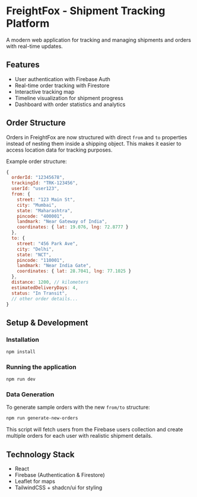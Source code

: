 # FreightFox - Shipment Tracking Platform

A modern web application for tracking and managing shipments and orders with real-time updates.

## Features

- User authentication with Firebase Auth
- Real-time order tracking with Firestore
- Interactive tracking map
- Timeline visualization for shipment progress
- Dashboard with order statistics and analytics

## Order Structure

Orders in FreightFox are now structured with direct `from` and `to` properties instead of nesting them inside a shipping object. This makes it easier to access location data for tracking purposes.

Example order structure:

```javascript
{
  orderId: "12345678",
  trackingId: "TRK-123456",
  userId: "user123",
  from: {
    street: "123 Main St",
    city: "Mumbai",
    state: "Maharashtra",
    pincode: "400001",
    landmark: "Near Gateway of India",
    coordinates: { lat: 19.076, lng: 72.8777 }
  },
  to: {
    street: "456 Park Ave",
    city: "Delhi",
    state: "NCT",
    pincode: "110001",
    landmark: "Near India Gate",
    coordinates: { lat: 28.7041, lng: 77.1025 }
  },
  distance: 1200, // kilometers
  estimatedDeliveryDays: 4,
  status: "In Transit",
  // other order details...
}
```

## Setup & Development

### Installation

```bash
npm install
```

### Running the application

```bash
npm run dev
```

### Data Generation

To generate sample orders with the new `from/to` structure:

```bash
npm run generate-new-orders
```

This script will fetch users from the Firebase users collection and create multiple orders for each user with realistic shipment details.

## Technology Stack

- React
- Firebase (Authentication & Firestore)
- Leaflet for maps
- TailwindCSS + shadcn/ui for styling
